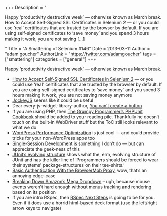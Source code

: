 +++
Description = "<p>Happy ‘productivity destructive week’ — otherwise known as March break. How to Accept Self-Signed SSL Certificates in Selenium 2 — or you could use ‘real’ certificates that are trusted by the browser by default. If you are using self-signed certificates to ‘save money’ and you spend 3 hours making it work, you are not saving […]</p>"
Title = "A Smattering of Selenium #146"
Date = 2013-03-11
Author = "adam goucher"
AuthorLink = "https://twitter.com/adamgoucher"
tags = ["smattering"]
categories = ["general"]
+++
<p>Happy &#8216;productivity destructive week&#8217; &#8212; otherwise known as March break.</p>
<ul>
<li><a href="http://blog.mogotest.com/2013/03/05/how-to-accept-self-signed-ssl-certificates-in-selenium2/">How to Accept Self-Signed SSL Certificates in Selenium 2</a> &#8212; or you could use &#8216;real&#8217; certificates that are trusted by the browser by default. If you are using self-signed certificates to &#8216;save money&#8217; and you spend 3 hours making it work, you are not saving money anymore</li>
<li><a href="https://github.com/tcoulter/jockeyjs">JockeyJS</a> seems like it could be useful</li>
<li>Dear every-js-widget-library-author, <a href="http://www.nczonline.net/blog/2013/01/29/you-cant-create-a-button/">You can’t create a button</a></li>
<li>If you are using PHP, then <a href="http://grumpy-phpunit.com/">The Grumpy Programmer&#8217;s PHPUnit Cookbook</a> should be added to your reading pile. Thankfully he doesn&#8217;t touch on the built-in WebDriver stuff but the ToC still looks relevant to what we do</li>
<li><a href="http://blog.newrelic.com/2013/02/07/web-performance-optimization-automation/">WordPress Performance Optimization</a> is just cool &#8212; and could provide tricks for your non-WordPress apps too</li>
<li><a href="http://blog.veez.us/single-session-development">Single-Session Development</a> is something I don&#8217;t do &#8212; but can appreciate the geek-ness of this</li>
<li><a href="http://edmundkirwan.com/general/junit.html">JUnit&#8217;s evolving structure</a> shows what the, erm, evolving structure of JUnit and has the killer line of &#8216;Programmers should be forced to wear their systems&#8217; package-structures on their tee-shirts.&#8217;</li>
<li><a href="http://element34.ca/blog/basic-authentication-with-the-browsermob-proxy">Basic Authentication With the BrowserMob Proxy</a>, wow, that&#8217;s an annoying edge-case</li>
<li><a href="http://bjk5.com/post/44698559168/breaking-down-amazons-mega-dropdown">Breaking Down Amazon’s Mega Dropdown</a> &#8211; ugh, because mouse events weren&#8217;t hard enough without menus tracking and rendering based on its position</li>
<li>If you are intro RSpec, then <a href="http://rspec-next-steps.herokuapp.com/">RSpec Next Steps</a> is going to be for you. Even if it does use a horrid html-based deck format (use the left/right arrow keys to navigate)</li>
</ul>


